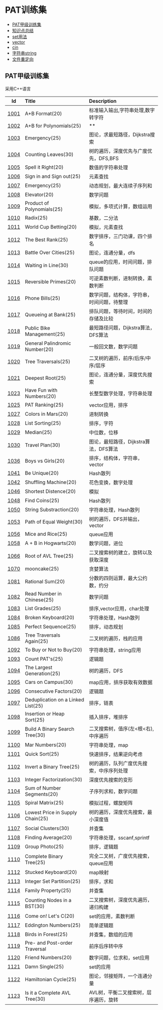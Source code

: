 # PAT训练集

+ [PAT甲级训练集](PAT_Bundles)
+ [知识点总结](notice.md)
+ [set用法](set_c++.md)
+ [vector](vector_c++.md)
+ [cin](cin_c++.md)
+ [字符串string](string_c++.md)
+ [文件重定向](freopen_c++.md)

## PAT甲级训练集

采用C++语言

|Id|Title|Description|
|:---:|:---|:---|
|[1001](PAT_Bundles/markdownfiles/1001.md)|A+B Format(20)|标准输入输出,字符串处理,数字转字符|
|[1002](PAT_Bundles/markdownfiles/1002.md)|A+B for Polynomials(25)|**|
|[1003](PAT_Bundles/markdownfiles/1003.md)|Emergency(25)|图论，求最短路径，Dijkstra搜索|
|[1004](PAT_Bundles/markdownfiles/1004.md)|Counting Leaves(30)|树的遍历，深度优先与广度优先，DFS,BFS|
|[1005](PAT_Bundles/markdownfiles/1005.md)|Spell it Right(20)|数值的字符串处理|
|[1006](PAT_Bundles/markdownfiles/1006.md)|Sign in and Sign out(25)|元素查找|
|[1007](PAT_Bundles/markdownfiles/1007.md)|Emergency(25)|动态规划，最大连续子序列和|
|[1008](PAT_Bundles/markdownfiles/1008.md)|Elevator(20)|数学问题|
|[1009](PAT_Bundles/markdownfiles/1009.md)|Product of Polynomials(25)|模拟，多项式计算，数组运用|
|[1010](PAT_Bundles/markdownfiles/1010.md)|Radix(25)|基数，二分法|
|[1011](PAT_Bundles/markdownfiles/1011.md)|World Cup Betting(20)|模拟，元素查找|
|[1012](PAT_Bundles/markdownfiles/1012.md)|The Best Rank(25)|数字排序，三门功课，四个排名|
|[1013](PAT_Bundles/markdownfiles/1013.md)|Battle Over Cities(25)|图论，连通分量，dfs|
|[1014](PAT_Bundles/markdownfiles/1014.md)|Waiting in Line(30)|queue的应用，时间问题，排队问题|
|[1015](PAT_Bundles/markdownfiles/1015.md)|Reversible Primes(20)|可逆素数判断，进制转换，素数判断|
|[1016](PAT_Bundles/markdownfiles/1016.md)|Phone Bills(25)|数学问题，结构体，字符串，时间问题，待整理|
|[1017](PAT_Bundles/markdownfiles/1017.md)|Queueing at Bank(25)|排队问题，等待时间，时间的存储及比较|
|[1018](PAT_Bundles/markdownfiles/1018.md)|Public Bike Management(25)|最短路径问题，Dijkstra算法，DFS算法|
|[1019](PAT_Bundles/markdownfiles/1019.md)|General Palindromic Number(20)|一般回文数，数学问题|
|[1020](PAT_Bundles/markdownfiles/1020.md)|Tree Traversals(25)|二叉树的遍历，前序/后序/中序/层序|
|[1021](PAT_Bundles/markdownfiles/1021.md)|Deepest Root(25)|图论，连通分量，深度优先搜索|
|[1023](PAT_Bundles/markdownfiles/1023.md)|Have Fun with Numbers(20)|长整型数字处理，字符串处理|
|[1025](PAT_Bundles/markdownfiles/1025.md)|PAT Ranking(25)|vector应用，排序|
|[1027](PAT_Bundles/markdownfiles/1027.md)|Colors in Mars(20)|进制转换|
|[1028](PAT_Bundles/markdownfiles/1028.md)|List Sorting(25)|排序，字符|
|[1029](PAT_Bundles/markdownfiles/1029.md)|Median(25)|中位数，位移|
|[1030](PAT_Bundles/markdownfiles/1030.md)|Travel Plan(30)|图论，最短路径，Dijkstra算法，DFS算法|
|[1036](PAT_Bundles/markdownfiles/1036.md)|Boys vs Girls(20)|排序，结构体，字符串，vector|
|[1041](PAT_Bundles/markdownfiles/1041.md)|Be Unique(20)|Hash散列|
|[1042](PAT_Bundles/markdownfiles/1042.md)|Shuffling Machine(20)|花色变换，数字处理|
|[1046](PAT_Bundles/markdownfiles/1046.md)|Shortest Distence(20)|模拟
|[1048](PAT_Bundles/markdownfiles/1048.md)|Find Coins(25)|Hash散列|
|[1050](PAT_Bundles/markdownfiles/1050.md)|String Substraction(20)|字符串处理，Hash散列|
|[1053](PAT_Bundles/markdownfiles/1053.md)|Path of Equal Weight(30)|树的遍历，DFS并输出，vector|
|[1056](PAT_Bundles/markdownfiles/1056.md)|Mice and Rice(25)|queue应用|
|[1058](PAT_Bundles/markdownfiles/1058.md)|A + B in Hogwarts(20)|数学问题，进位|
|[1066](PAT_Bundles/markdownfiles/1066.md)|Root of AVL Tree(25)|二叉搜索树的建立，旋转以及获取深度|
|[1070](PAT_Bundles/markdownfiles/1070.md)|mooncake(25)|贪婪算法|
|[1081](PAT_Bundles/markdownfiles/1081.md)|Rational Sum(20)|分数的四则运算，最大公约数，约分|
|[1082](PAT_Bundles/markdownfiles/1082.md)|Read Number in Chinese(25)|数学问题|
|[1083](PAT_Bundles/markdownfiles/1083.md)|List Grades(25)|排序,vector应用，char处理|
|[1084](PAT_Bundles/markdownfiles/1084.md)|Broken Keyboard(20)|字符串处理，Hash散列|
|[1085](PAT_Bundles/markdownfiles/1085.md)|Perfect Sequence(25)|排序，动态规划|
|[1086](PAT_Bundles/markdownfiles/1086.md)|Tree Traversals Again(25)|二叉树的遍历，栈的应用|
|[1092](PAT_Bundles/markdownfiles/1092.md)|To Buy or Not to Buy(20)|字符串处理，string应用|
|[1093](PAT_Bundles/markdownfiles/1093.md)|Count PAT's(25)|逻辑题|
|[1094](PAT_Bundles/markdownfiles/1094.md)|The Largest Generation(25)|树的遍历，DFS|
|[1095](PAT_Bundles/markdownfiles/1095.md)|Cars on Campus(30)|map应用，排序获取有效数据|
|[1096](PAT_Bundles/markdownfiles/1096.md)|Consecutive Factors(20)|逻辑题|
|[1097](PAT_Bundles/markdownfiles/1097.md)|Deduplication on a Linked List(25)|排序，链表|
|[1098](PAT_Bundles/markdownfiles/1098.md)|Insertion or Heap Sort(25)|插入排序，堆排序|
|[1099](PAT_Bundles/markdownfiles/1099.md)|Build A Binary Search Tree(30)|二叉搜索树，值序(左<根<右),中序遍历|
|[1100](PAT_Bundles/markdownfiles/1100.md)|Mar Numbers(20)|字符串处理，map|
|[1101](PAT_Bundles/markdownfiles/1101.md)|Quick Sort(25)|快速排序，结果逆向考虑|
|[1102](PAT_Bundles/markdownfiles/1102.md)|Invert a Binary Tree(25)|树的遍历，队列广度优先搜索，中序序列处理|
|[1103](PAT_Bundles/markdownfiles/1103.md)|Integer Factorization(30)|深度优先搜索的变形|
|[1104](PAT_Bundles/markdownfiles/1104.md)|Sum of Number Segments(20)|子序列求和，数学问题|
|[1105](PAT_Bundles/markdownfiles/1105.md)|Spiral Matrix(25)|模拟过程，螺旋矩阵|
|[1106](PAT_Bundles/markdownfiles/1106.md)|Lowest Price in Supply Chain(25)|树的遍历，深度优先搜索，最小深度值|
|[1107](PAT_Bundles/markdownfiles/1107.md)|Social Clusters(30)|并查集|
|[1108](PAT_Bundles/markdownfiles/1108.md)|Finding Average(20)|字符串处理，sscanf,sprintf|
|[1109](PAT_Bundles/markdownfiles/1109.md)|Group Photo(25)|排序，逻辑题|
|[1110](PAT_Bundles/markdownfiles/1110.md)|Complete Binary Tree(25)|完全二叉树，广度优先搜索，queue应用|
|[1112](PAT_Bundles/markdownfiles/1112.md)|Stucked Keyboard(20)|map映射|
|[1113](PAT_Bundles/markdownfiles/1113.md)|Integer Set Partition(25)|排序，求和|
|[1114](PAT_Bundles/markdownfiles/1114.md)|Family Property(25)|并查集|
|[1115](PAT_Bundles/markdownfiles/1115.md)|Counting Nodes in a BST(30)|二叉搜索树，深度优先遍历，递归构建|
|[1116](PAT_Bundles/markdownfiles/1116.md)|Come on! Let's C(20)|set的应用，素数判断|
|[1117](PAT_Bundles/markdownfiles/1117.md)|Eddington Numbers(25)|简单逻辑题|
|[1118](PAT_Bundles/markdownfiles/1118.md)|Birds in Forest(25)|并查集，数组的应用|
|[1119](PAT_Bundles/markdownfiles/1119.md)|Pre- and Post-order Traversal|前序后序转中序|
|[1120](PAT_Bundles/markdownfiles/1120.md)|Friend Numbers(20)|数字问题，位求和，set应用|
|[1121](PAT_Bundles/markdownfiles/1121.md)|Damn Single(25)|set的应用|
|[1122](PAT_Bundles/markdownfiles/1122.md)|Hamiltonian Cycle(25)|图论，邻接矩阵，一个连通分量|
|[1123](PAT_Bundles/markdownfiles/1123.md)|Is it a Complete AVL Tree(30)|AVL树，平衡二叉搜索树，层序遍历，旋转|
